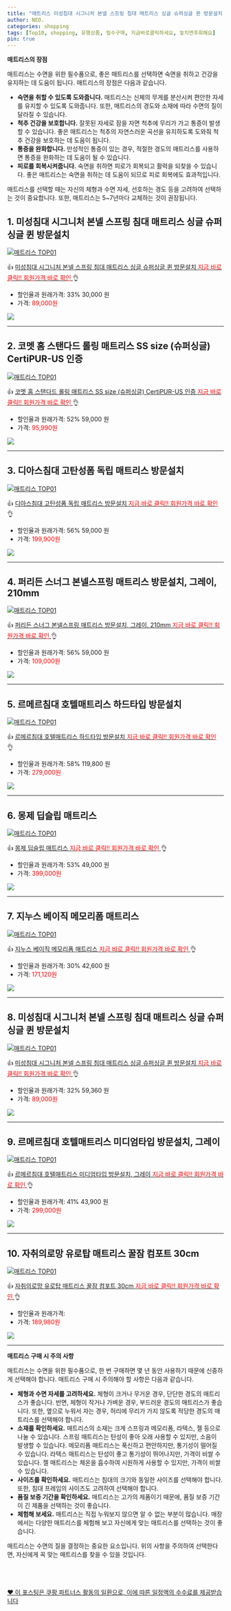 ```yaml
---
title: "매트리스 미성침대 시그니처 본넬 스프링 침대 매트리스 싱글 슈퍼싱글 퀸 방문설치 추천 제품 비교 최저 가격 비교 장점 구매가이드"
author: NEO.
categories: shopping
tags: [Top10, shopping, 유행상품, 필수구매, 지금바로클릭하세요, 놓치면후회해요]
pin: true
---
```

**매트리스의 장점**

매트리스는 수면을 위한 필수품으로, 좋은 매트리스를 선택하면 숙면을 취하고 건강을 유지하는 데 도움이 됩니다. 매트리스의 장점은 다음과 같습니다.

* **숙면을 취할 수 있도록 도와줍니다.** 매트리스는 신체의 무게를 분산시켜 편안한 자세를 유지할 수 있도록 도와줍니다. 또한, 매트리스의 경도와 소재에 따라 수면의 질이 달라질 수 있습니다.
* **척추 건강을 보호합니다.** 잘못된 자세로 잠을 자면 척추에 무리가 가고 통증이 발생할 수 있습니다. 좋은 매트리스는 척추의 자연스러운 곡선을 유지하도록 도와줘 척추 건강을 보호하는 데 도움이 됩니다.
* **통증을 완화합니다.** 만성적인 통증이 있는 경우, 적절한 경도의 매트리스를 사용하면 통증을 완화하는 데 도움이 될 수 있습니다.
* **피로를 회복시켜줍니다.** 숙면을 취하면 피로가 회복되고 활력을 되찾을 수 있습니다. 좋은 매트리스는 숙면을 취하는 데 도움이 되므로 피로 회복에도 효과적입니다.

매트리스를 선택할 때는 자신의 체형과 수면 자세, 선호하는 경도 등을 고려하여 선택하는 것이 중요합니다. 또한, 매트리스는 5~7년마다 교체하는 것이 권장됩니다.

   

## 1. 미성침대 시그니처 본넬 스프링 침대 매트리스 싱글 슈퍼싱글 퀸 방문설치

[![매트리스 TOP01](https://thumbnail9.coupangcdn.com/thumbnails/remote/490x490ex/image/vendor_inventory/6c1e/659876ca9c9c40524e9b22f3a4c970a26cd9c47c0608dfb4e343ee3a9079.jpg)](https://link.coupang.com/re/AFFSDP?lptag=AF3617701&subid=GithubCoopas&pageKey=1491130212&traceid=V0-153&itemId=2559790951&vendorItemId=70552284904)


👍 [미성침대 시그니처 본넬 스프링 침대 매트리스 싱글 슈퍼싱글 퀸 방문설치 <font color=red> 지금 바로 클릭!! 회원가격 바로 확인 </font> ](https://link.coupang.com/re/AFFSDP?lptag=AF3617701&subid=GithubCoopas&pageKey=1491130212&traceid=V0-153&itemId=2559790951&vendorItemId=70552284904) 👌 


- 할인율과 원래가격: 33%  30,000   원
- 가격: <span style='color:red'>89,000원</span>

[![](/discount_price.png)](https://link.coupang.com/re/AFFSDP?lptag=AF3617701&subid=GithubCoopas&pageKey=1491130212&traceid=V0-153&itemId=2559790951&vendorItemId=70552284904)

---


   

## 2. 코멧 홈 스탠다드 롤링 매트리스 SS size (슈퍼싱글) CertiPUR-US 인증

[![매트리스 TOP01](https://thumbnail9.coupangcdn.com/thumbnails/remote/490x490ex/image/retail/images/94201019870483-843971bb-394e-45eb-9b44-e3a632c0aed8.jpg)](https://link.coupang.com/re/AFFSDP?lptag=AF3617701&subid=GithubCoopas&pageKey=5611860151&traceid=V0-153&itemId=9071860440&vendorItemId=76358163502)


👍 [코멧 홈 스탠다드 롤링 매트리스 SS size (슈퍼싱글) CertiPUR-US 인증 <font color=red> 지금 바로 클릭!! 회원가격 바로 확인 </font> ](https://link.coupang.com/re/AFFSDP?lptag=AF3617701&subid=GithubCoopas&pageKey=5611860151&traceid=V0-153&itemId=9071860440&vendorItemId=76358163502) 👌 


- 할인율과 원래가격: 52%  59,000   원
- 가격: <span style='color:red'>95,990원</span>

[![](/discount_price.png)](https://link.coupang.com/re/AFFSDP?lptag=AF3617701&subid=GithubCoopas&pageKey=5611860151&traceid=V0-153&itemId=9071860440&vendorItemId=76358163502)

---


   

## 3. 디아스침대 고탄성폼 독립 매트리스 방문설치

[![매트리스 TOP01](https://thumbnail6.coupangcdn.com/thumbnails/remote/490x490ex/image/retail/images/2021/06/01/11/0/7516d23a-4d90-4b56-b909-95d2c522553a.jpg)](https://link.coupang.com/re/AFFSDP?lptag=AF3617701&subid=GithubCoopas&pageKey=5606756170&traceid=V0-153&itemId=9048083329&vendorItemId=76334457133)


👍 [디아스침대 고탄성폼 독립 매트리스 방문설치 <font color=red> 지금 바로 클릭!! 회원가격 바로 확인 </font> ](https://link.coupang.com/re/AFFSDP?lptag=AF3617701&subid=GithubCoopas&pageKey=5606756170&traceid=V0-153&itemId=9048083329&vendorItemId=76334457133) 👌 


- 할인율과 원래가격: 56%  59,000   원
- 가격: <span style='color:red'>199,900원</span>

[![](/discount_price.png)](https://link.coupang.com/re/AFFSDP?lptag=AF3617701&subid=GithubCoopas&pageKey=5606756170&traceid=V0-153&itemId=9048083329&vendorItemId=76334457133)

---


   

## 4. 퍼리든 스너그 본넬스프링 매트리스 방문설치, 그레이, 210mm

[![매트리스 TOP01](https://thumbnail6.coupangcdn.com/thumbnails/remote/490x490ex/image/retail/images/241553734846717-234d42c2-5b7e-4701-a415-6ccd20d92d56.jpg)](https://link.coupang.com/re/AFFSDP?lptag=AF3617701&subid=GithubCoopas&pageKey=7380736012&traceid=V0-153&itemId=19060649002&vendorItemId=86183581587)


👍 [퍼리든 스너그 본넬스프링 매트리스 방문설치, 그레이, 210mm <font color=red> 지금 바로 클릭!! 회원가격 바로 확인 </font> ](https://link.coupang.com/re/AFFSDP?lptag=AF3617701&subid=GithubCoopas&pageKey=7380736012&traceid=V0-153&itemId=19060649002&vendorItemId=86183581587) 👌 


- 할인율과 원래가격: 56%  59,000   원
- 가격: <span style='color:red'>109,000원</span>

[![](/discount_price.png)](https://link.coupang.com/re/AFFSDP?lptag=AF3617701&subid=GithubCoopas&pageKey=7380736012&traceid=V0-153&itemId=19060649002&vendorItemId=86183581587)

---


   

## 5. 르메르침대 호텔매트리스 하드타입 방문설치

[![매트리스 TOP01](https://thumbnail9.coupangcdn.com/thumbnails/remote/490x490ex/image/retail/images/2023/02/20/17/4/c5c64303-01bd-4cd1-a16e-cbd816a265fd.png)](https://link.coupang.com/re/AFFSDP?lptag=AF3617701&subid=GithubCoopas&pageKey=7149812017&traceid=V0-153&itemId=17972914709&vendorItemId=85130052920)


👍 [르메르침대 호텔매트리스 하드타입 방문설치 <font color=red> 지금 바로 클릭!! 회원가격 바로 확인 </font> ](https://link.coupang.com/re/AFFSDP?lptag=AF3617701&subid=GithubCoopas&pageKey=7149812017&traceid=V0-153&itemId=17972914709&vendorItemId=85130052920) 👌 


- 할인율과 원래가격: 58%  119,800   원
- 가격: <span style='color:red'>279,000원</span>

[![](/discount_price.png)](https://link.coupang.com/re/AFFSDP?lptag=AF3617701&subid=GithubCoopas&pageKey=7149812017&traceid=V0-153&itemId=17972914709&vendorItemId=85130052920)

---


   

## 6. 몽제 딥슬립 매트리스

[![매트리스 TOP01](https://thumbnail7.coupangcdn.com/thumbnails/remote/490x490ex/image/retail/images/1141818149620980-a5ddae3e-5669-40df-92ae-cc01d93180e3.jpg)](https://link.coupang.com/re/AFFSDP?lptag=AF3617701&subid=GithubCoopas&pageKey=5157828035&traceid=V0-153&itemId=7096739419&vendorItemId=74388689558)


👍 [몽제 딥슬립 매트리스 <font color=red> 지금 바로 클릭!! 회원가격 바로 확인 </font> ](https://link.coupang.com/re/AFFSDP?lptag=AF3617701&subid=GithubCoopas&pageKey=5157828035&traceid=V0-153&itemId=7096739419&vendorItemId=74388689558) 👌 


- 할인율과 원래가격: 53%  49,000   원
- 가격: <span style='color:red'>399,000원</span>

[![](/discount_price.png)](https://link.coupang.com/re/AFFSDP?lptag=AF3617701&subid=GithubCoopas&pageKey=5157828035&traceid=V0-153&itemId=7096739419&vendorItemId=74388689558)

---


   

## 7. 지누스 베이직 메모리폼 매트리스

[![매트리스 TOP01](https://thumbnail10.coupangcdn.com/thumbnails/remote/490x490ex/image/rs_quotation_api/he7twe8m/1a519b85edea467d8f7e199d4f8dd4f3.jpg)](https://link.coupang.com/re/AFFSDP?lptag=AF3617701&subid=GithubCoopas&pageKey=1825425941&traceid=V0-153&itemId=6809300929&vendorItemId=74101951324)


👍 [지누스 베이직 메모리폼 매트리스 <font color=red> 지금 바로 클릭!! 회원가격 바로 확인 </font> ](https://link.coupang.com/re/AFFSDP?lptag=AF3617701&subid=GithubCoopas&pageKey=1825425941&traceid=V0-153&itemId=6809300929&vendorItemId=74101951324) 👌 


- 할인율과 원래가격: 30%  42,600   원
- 가격: <span style='color:red'>171,120원</span>

[![](/discount_price.png)](https://link.coupang.com/re/AFFSDP?lptag=AF3617701&subid=GithubCoopas&pageKey=1825425941&traceid=V0-153&itemId=6809300929&vendorItemId=74101951324)

---


   

## 8. 미성침대 시그니처 본넬 스프링 침대 매트리스 싱글 슈퍼싱글 퀸 방문설치

[![매트리스 TOP01](https://thumbnail9.coupangcdn.com/thumbnails/remote/490x490ex/image/vendor_inventory/6c1e/659876ca9c9c40524e9b22f3a4c970a26cd9c47c0608dfb4e343ee3a9079.jpg)](https://link.coupang.com/re/AFFSDP?lptag=AF3617701&subid=GithubCoopas&pageKey=1491130212&traceid=V0-153&itemId=2559790951&vendorItemId=70552284904)


👍 [미성침대 시그니처 본넬 스프링 침대 매트리스 싱글 슈퍼싱글 퀸 방문설치 <font color=red> 지금 바로 클릭!! 회원가격 바로 확인 </font> ](https://link.coupang.com/re/AFFSDP?lptag=AF3617701&subid=GithubCoopas&pageKey=1491130212&traceid=V0-153&itemId=2559790951&vendorItemId=70552284904) 👌 


- 할인율과 원래가격: 32%  59,360   원
- 가격: <span style='color:red'>89,000원</span>

[![](/discount_price.png)](https://link.coupang.com/re/AFFSDP?lptag=AF3617701&subid=GithubCoopas&pageKey=1491130212&traceid=V0-153&itemId=2559790951&vendorItemId=70552284904)

---


   

## 9. 르메르침대 호텔매트리스 미디엄타입 방문설치, 그레이

[![매트리스 TOP01](https://thumbnail8.coupangcdn.com/thumbnails/remote/490x490ex/image/retail/images/2023/02/20/17/8/5c9381da-3254-4375-b1e7-1a5fb992b062.jpg)](https://link.coupang.com/re/AFFSDP?lptag=AF3617701&subid=GithubCoopas&pageKey=7149811774&traceid=V0-153&itemId=17972914001&vendorItemId=85130051925)


👍 [르메르침대 호텔매트리스 미디엄타입 방문설치, 그레이 <font color=red> 지금 바로 클릭!! 회원가격 바로 확인 </font> ](https://link.coupang.com/re/AFFSDP?lptag=AF3617701&subid=GithubCoopas&pageKey=7149811774&traceid=V0-153&itemId=17972914001&vendorItemId=85130051925) 👌 


- 할인율과 원래가격: 41%  43,900   원
- 가격: <span style='color:red'>299,000원</span>

[![](/discount_price.png)](https://link.coupang.com/re/AFFSDP?lptag=AF3617701&subid=GithubCoopas&pageKey=7149811774&traceid=V0-153&itemId=17972914001&vendorItemId=85130051925)

---


   

## 10. 자취의로망 유로탑 매트리스 꿀잠 컴포트 30cm

[![매트리스 TOP01](https://thumbnail6.coupangcdn.com/thumbnails/remote/490x490ex/image/vendor_inventory/9e7f/b7b5a34f12c0c943daf069dbcf00afd8d92717205ece803a56fa652536a6.jpg)](https://link.coupang.com/re/AFFSDP?lptag=AF3617701&subid=GithubCoopas&pageKey=5835920043&traceid=V0-153&itemId=10113629611&vendorItemId=83287383593)


👍 [자취의로망 유로탑 매트리스 꿀잠 컴포트 30cm <font color=red> 지금 바로 클릭!! 회원가격 바로 확인 </font> ](https://link.coupang.com/re/AFFSDP?lptag=AF3617701&subid=GithubCoopas&pageKey=5835920043&traceid=V0-153&itemId=10113629611&vendorItemId=83287383593) 👌 


- 할인율과 원래가격: 
- 가격: <span style='color:red'>189,980원</span>

[![](/discount_price.png)](https://link.coupang.com/re/AFFSDP?lptag=AF3617701&subid=GithubCoopas&pageKey=5835920043&traceid=V0-153&itemId=10113629611&vendorItemId=83287383593)

---
**매트리스 구매 시 주의 사항**

매트리스는 수면을 위한 필수품으로, 한 번 구매하면 몇 년 동안 사용하기 때문에 신중하게 선택해야 합니다. 매트리스 구매 시 주의해야 할 사항은 다음과 같습니다.

* **체형과 수면 자세를 고려하세요.** 체형이 크거나 무거운 경우, 단단한 경도의 매트리스가 좋습니다. 반면, 체형이 작거나 가벼운 경우, 부드러운 경도의 매트리스가 좋습니다. 또한, 옆으로 누워서 자는 경우, 허리에 무리가 가지 않도록 적당한 경도의 매트리스를 선택해야 합니다.
* **소재를 확인하세요.** 매트리스의 소재는 크게 스프링과 메모리폼, 라텍스, 젤 등으로 나눌 수 있습니다. 스프링 매트리스는 탄성이 좋아 오래 사용할 수 있지만, 소음이 발생할 수 있습니다. 메모리폼 매트리스는 푹신하고 편안하지만, 통기성이 떨어질 수 있습니다. 라텍스 매트리스는 탄성이 좋고 통기성이 뛰어나지만, 가격이 비쌀 수 있습니다. 젤 매트리스는 체온을 흡수하여 시원하게 사용할 수 있지만, 가격이 비쌀 수 있습니다.
* **사이즈를 확인하세요.** 매트리스는 침대의 크기와 동일한 사이즈를 선택해야 합니다. 또한, 침대 프레임의 사이즈도 고려하여 선택해야 합니다.
* **품질 보증 기간을 확인하세요.** 매트리스는 고가의 제품이기 때문에, 품질 보증 기간이 긴 제품을 선택하는 것이 좋습니다.
* **체험해 보세요.** 매트리스는 직접 누워보지 않으면 알 수 없는 부분이 많습니다. 매장에서는 다양한 매트리스를 체험해 보고 자신에게 맞는 매트리스를 선택하는 것이 좋습니다.

매트리스는 수면의 질을 결정하는 중요한 요소입니다. 위의 사항을 주의하여 선택한다면, 자신에게 꼭 맞는 매트리스를 찾을 수 있을 것입니다.<br><br><br><br><br> [ ❤  이 포스팅은 쿠팡 파트너스 활동의 일환으로, 이에 따른 일정액의 수수료를 제공받습니다](https://link.coupang.com/a/bcEFyh)